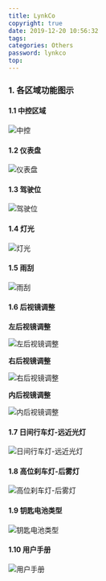 ```yaml
---
title: LynkCo
copyright: true
date: 2019-12-20 10:56:32
tags:
categories: Others
password: lynkco
top:
---
```




### 1. 各区域功能图示

#### 1.1 中控区域



![中控](https://raw.githubusercontent.com/rangerzhou/ImageHosting/master/LynkCo/%E4%B8%AD%E6%8E%A7.png)

#### 1.2 仪表盘



![仪表盘](https://raw.githubusercontent.com/rangerzhou/ImageHosting/master/LynkCo/%E4%BB%AA%E8%A1%A8%E7%9B%98.png)

#### 1.3 驾驶位



![驾驶位](https://raw.githubusercontent.com/rangerzhou/ImageHosting/master/LynkCo/%E9%A9%BE%E9%A9%B6%E4%BD%8D.png)

#### 1.4 灯光



![灯光](https://raw.githubusercontent.com/rangerzhou/ImageHosting/master/LynkCo/%E7%81%AF%E5%85%89.png)



#### 1.5 雨刮



![雨刮](https://raw.githubusercontent.com/rangerzhou/ImageHosting/master/LynkCo/%E9%9B%A8%E5%88%AE.png)



#### 1.6 后视镜调整

**左后视镜调整**

![左后视镜调整](https://raw.githubusercontent.com/rangerzhou/ImageHosting/master/LynkCo/%E5%B7%A6%E5%90%8E%E8%A7%86%E9%95%9C%E8%B0%83%E6%95%B4.png)



**右后视镜调整**

![右后视镜调整](https://raw.githubusercontent.com/rangerzhou/ImageHosting/master/LynkCo/%E5%8F%B3%E5%90%8E%E8%A7%86%E9%95%9C%E8%B0%83%E6%95%B4.png)



**内后视镜调整**

![内后视镜调整](https://raw.githubusercontent.com/rangerzhou/ImageHosting/master/LynkCo/%E5%86%85%E5%90%8E%E8%A7%86%E9%95%9C%E8%B0%83%E6%95%B4.png)



#### 1.7 日间行车灯-远近光灯



![日间行车灯-远近光灯](https://raw.githubusercontent.com/rangerzhou/ImageHosting/master/LynkCo/%E6%97%A5%E9%97%B4%E8%A1%8C%E8%BD%A6%E7%81%AF-%E8%BF%91%E8%BF%9C%E5%85%89%E7%81%AF.png)



#### 1.8 高位刹车灯-后雾灯



![高位刹车灯-后雾灯](https://raw.githubusercontent.com/rangerzhou/ImageHosting/master/LynkCo/%E9%AB%98%E4%BD%8D%E5%88%B9%E8%BD%A6%E7%81%AF-%E5%90%8E%E9%9B%BE%E7%81%AF.png)

#### 1.9 钥匙电池类型



![钥匙电池类型](https://raw.githubusercontent.com/rangerzhou/ImageHosting/master/LynkCo/%E9%92%A5%E5%8C%99%E7%94%B5%E6%B1%A0%E7%B1%BB%E5%9E%8B.png)

#### 1.10 用户手册



![用户手册](https://raw.githubusercontent.com/rangerzhou/ImageHosting/master/LynkCo/%E7%94%A8%E6%88%B7%E6%89%8B%E5%86%8C.png)



